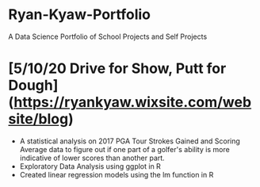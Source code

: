 # Ryan-Kyaw-Portfolio
A Data Science Portfolio of School Projects and Self Projects

# [5/10/20 Drive for Show, Putt for Dough] (https://ryankyaw.wixsite.com/website/blog)
- A statistical analysis on 2017 PGA Tour Strokes Gained and Scoring Average data to figure out if one part of a golfer's ability is more indicative of lower scores than another part. 
- Exploratory Data Analysis using ggplot in R
- Created linear regression models using the lm function in R
